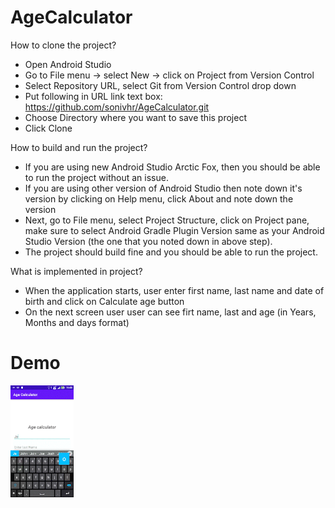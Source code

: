 # AgeCalculator

How to clone the project?
- Open Android Studio
- Go to File menu -> select New -> click on Project from Version Control
- Select Repository URL, select Git from Version Control drop down
- Put following in URL link text box: https://github.com/sonivhr/AgeCalculator.git
- Choose Directory where you want to save this project
- Click Clone

How to build and run the project?
- If you are using new Android Studio Arctic Fox, then you should be able to run the project without an issue.
- If you are using other version of Android Studio then note down it's version by clicking on Help menu, click About and note down the version
- Next, go to File menu, select Project Structure, click on Project pane, make sure to select Android Gradle Plugin Version same as your Android Studio Version (the one that you noted down in above step).
- The project should build fine and you should be able to run the project.

What is implemented in project?
- When the application starts, user enter first name, last name and date of birth and click on Calculate age button
- On the next screen user user can see firt name, last and age (in Years, Months and days format)

# Demo

<img src="art/AgeCalculatorDemo.gif" width="20%">

